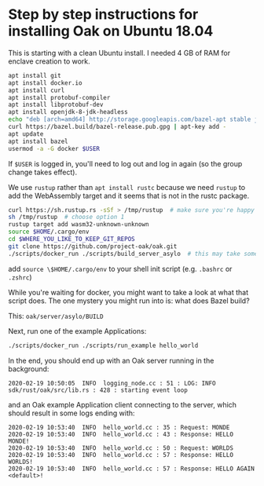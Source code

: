# Step by step instructions for installing Oak on Ubuntu 18.04

This is starting with a clean Ubuntu install. I needed 4 GB of RAM for enclave
creation to work.

```bash
apt install git
apt install docker.io
apt install curl
apt install protobuf-compiler
apt install libprotobuf-dev
apt install openjdk-8-jdk-headless
echo "deb [arch=amd64] http://storage.googleapis.com/bazel-apt stable jdk1.8" | tee /etc/apt/sources.list.d/bazel.list
curl https://bazel.build/bazel-release.pub.gpg | apt-key add -
apt update
apt install bazel
usermod -a -G docker $USER
```

If `$USER` is logged in, you'll need to log out and log in again (so the group
change takes effect).

We use `rustup` rather than `apt install rustc` because we need `rustup` to add
the WebAssembly target and it seems that is not in the rustc package.

```bash
curl https://sh.rustup.rs -sSf > /tmp/rustup  # make sure you're happy to run
sh /tmp/rustup  # choose option 1
rustup target add wasm32-unknown-unknown
source $HOME/.cargo/env
cd $WHERE_YOU_LIKE_TO_KEEP_GIT_REPOS
git clone https://github.com/project-oak/oak.git
./scripts/docker_run ./scripts/build_server_asylo  # this may take some time
```

add `source \$HOME/.cargo/env` to your shell init script (e.g. `.bashrc` or
`.zshrc`)

While you're waiting for docker, you might want to take a look at what that
script does. The one mystery you might run into is: what does Bazel build?

This: `oak/server/asylo/BUILD`

Next, run one of the example Applications:

```bash
./scripts/docker_run ./scripts/run_example hello_world
```

In the end, you should end up with an Oak server running in the background:

```log
2020-02-19 10:50:05  INFO  logging_node.cc : 51 : LOG: INFO  sdk/rust/oak/src/lib.rs : 428 : starting event loop
```

and an Oak example Application client connecting to the server, which should
result in some logs ending with:

```log
2020-02-19 10:53:40  INFO  hello_world.cc : 35 : Request: MONDE
2020-02-19 10:53:40  INFO  hello_world.cc : 43 : Response: HELLO MONDE!
2020-02-19 10:53:40  INFO  hello_world.cc : 50 : Request: WORLDS
2020-02-19 10:53:40  INFO  hello_world.cc : 57 : Response: HELLO WORLDS!
2020-02-19 10:53:40  INFO  hello_world.cc : 57 : Response: HELLO AGAIN <default>!
```
